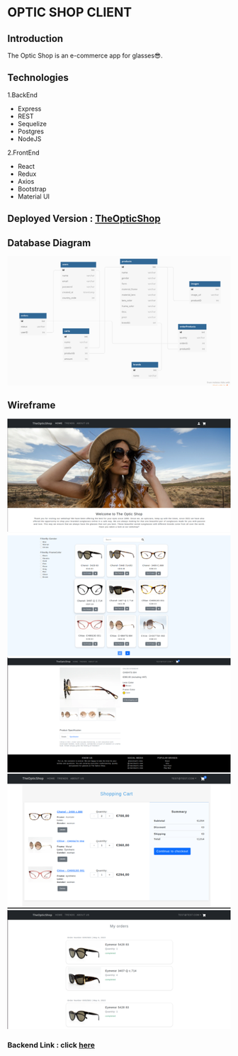 # OPTIC SHOP CLIENT

## Introduction

The Optic Shop is an e-commerce app for glasses😎.

## Technologies

1.BackEnd
- Express
- REST
- Sequelize
- Postgres
- NodeJS

2.FrontEnd
- React
- Redux
- Axios
- Bootstrap
- Material UI

## Deployed Version : <a href="https://627ce0300eab6c53837ff181--radiant-cuchufli-e873fe.netlify.app/">TheOpticShop</a>
## Database Diagram

![alt text](src/db_diagram.png)

## Wireframe

![alt text](src/banner.png)
![alt text](src/home.png)
![alt text](src/details.png)
![alt text](src/cart.png)
![alt text](src/order.png)

### Backend Link : click <a href="https://github.com/poojadalai/opticshop-server">here</a>
